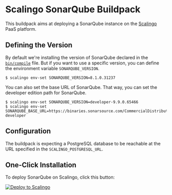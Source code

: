 # Scalingo SonarQube Buildpack

This buildpack aims at deploying a SonarQube instance on the [Scalingo](https://scalingo.com/) PaaS platform.

## Defining the Version

By default we're installing the version of SonarQube declared in the [`bin/compile`](https://github.com/Scalingo/sonarqube-buildpack/blob/master/bin/compile#L16) file. But if you want to use a specific version, you can define the environment variable `SONARQUBE_VERSION`.

```console
$ scalingo env-set SONARQUBE_VERSION=8.1.0.31237
```

You can also set the base URL of SonarQube. That way, you can set the developer edition path for SonarQube. 

```console
$ scalingo env-set SONARQUBE_VERSION=developer-9.9.0.65466
$ scalingo env-set SONARQUBE_BASE_URL=https://binaries.sonarsource.com/CommercialDistribution/sonarqube-developer
```

## Configuration

The buildpack is expecting a PostgreSQL database to be reachable at the URL specified in the `SCALINGO_POSTGRESQL_URL`.

## One-Click Installation

To deploy SonarQube on Scalingo, click this button:

[![Deploy to Scalingo](https://cdn.scalingo.com/deploy/button.svg)](https://my.scalingo.com/deploy?source=https://github.com/Scalingo/scalingo-sonarqube)
